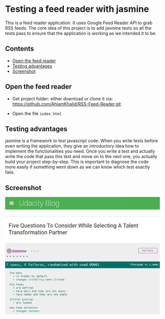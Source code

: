 <!-- Title -->
# Testing a feed reader with jasmine 
This is a feed reader application. It uses Google Feed Reader API to grab RSS feeds. The core idea of this project is to add jasmine tests so all the tests pass to ensure that the application is working as we intended it to be.

<!-- Table of contents -->
## Contents

* [Open the feed reader](#Open-the-feed-reader)
* [Testing advantages](#Testing-advantages)
* [Screenshot](#Screenshot)

<!-- How to open  -->
## Open the feed reader

- Get project folder: either download or clone it via: https://github.com/AhlamKhalid/RSS-Feed-Reader.git

- Open the file `index.html`

<!-- Advantages -->
## Testing advantages

jasmine is a framework to test javascript code. When you write tests before even writing the application, they give an introductory idea how to implement the functionalities you need. Once you write a test and actually write the code that pass this test and move on to the next one, you actually build your project step-by-step. This is important to diagnose the code more easily if something went down as we can know which test exactly fails. 

<!-- Screenshot -->
## Screenshot
![Tests screenshot](img/screenshot.JPG)






